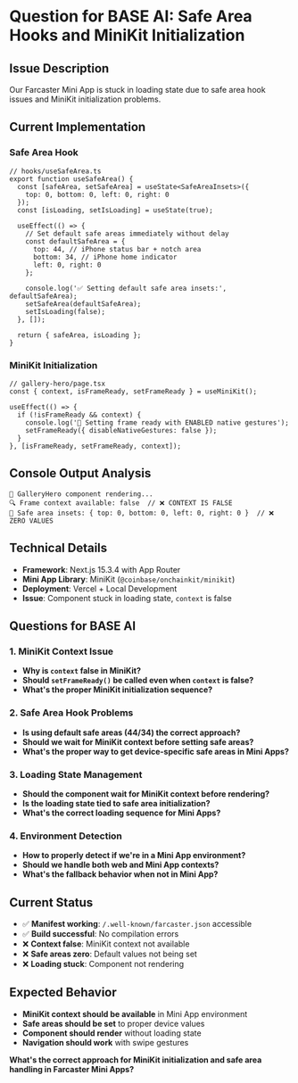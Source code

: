 # Question for BASE AI: Safe Area Hooks and MiniKit Initialization

## Issue Description
Our Farcaster Mini App is stuck in loading state due to safe area hook issues and MiniKit initialization problems.

## Current Implementation

### Safe Area Hook
```tsx
// hooks/useSafeArea.ts
export function useSafeArea() {
  const [safeArea, setSafeArea] = useState<SafeAreaInsets>({
    top: 0, bottom: 0, left: 0, right: 0
  });
  const [isLoading, setIsLoading] = useState(true);

  useEffect(() => {
    // Set default safe areas immediately without delay
    const defaultSafeArea = {
      top: 44, // iPhone status bar + notch area
      bottom: 34, // iPhone home indicator
      left: 0, right: 0
    };
    
    console.log('✅ Setting default safe area insets:', defaultSafeArea);
    setSafeArea(defaultSafeArea);
    setIsLoading(false);
  }, []);

  return { safeArea, isLoading };
}
```

### MiniKit Initialization
```tsx
// gallery-hero/page.tsx
const { context, isFrameReady, setFrameReady } = useMiniKit();

useEffect(() => {
  if (!isFrameReady && context) {
    console.log('📱 Setting frame ready with ENABLED native gestures');
    setFrameReady({ disableNativeGestures: false });
  }
}, [isFrameReady, setFrameReady, context]);
```

## Console Output Analysis
```
🎨 GalleryHero component rendering...
🔍 Frame context available: false  // ❌ CONTEXT IS FALSE
📱 Safe area insets: { top: 0, bottom: 0, left: 0, right: 0 }  // ❌ ZERO VALUES
```

## Technical Details
- **Framework**: Next.js 15.3.4 with App Router
- **Mini App Library**: MiniKit (`@coinbase/onchainkit/minikit`)
- **Deployment**: Vercel + Local Development
- **Issue**: Component stuck in loading state, `context` is false

## Questions for BASE AI

### 1. **MiniKit Context Issue**
- **Why is `context` false in MiniKit?**
- **Should `setFrameReady()` be called even when `context` is false?**
- **What's the proper MiniKit initialization sequence?**

### 2. **Safe Area Hook Problems**
- **Is using default safe areas (44/34) the correct approach?**
- **Should we wait for MiniKit context before setting safe areas?**
- **What's the proper way to get device-specific safe areas in Mini Apps?**

### 3. **Loading State Management**
- **Should the component wait for MiniKit context before rendering?**
- **Is the loading state tied to safe area initialization?**
- **What's the correct loading sequence for Mini Apps?**

### 4. **Environment Detection**
- **How to properly detect if we're in a Mini App environment?**
- **Should we handle both web and Mini App contexts?**
- **What's the fallback behavior when not in Mini App?**

## Current Status
- ✅ **Manifest working**: `/.well-known/farcaster.json` accessible
- ✅ **Build successful**: No compilation errors
- ❌ **Context false**: MiniKit context not available
- ❌ **Safe areas zero**: Default values not being set
- ❌ **Loading stuck**: Component not rendering

## Expected Behavior
- **MiniKit context should be available** in Mini App environment
- **Safe areas should be set** to proper device values
- **Component should render** without loading state
- **Navigation should work** with swipe gestures

**What's the correct approach for MiniKit initialization and safe area handling in Farcaster Mini Apps?** 